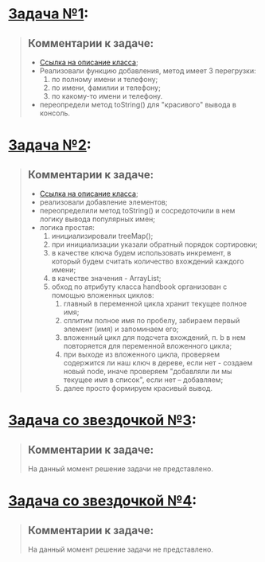 # [Задача №1](https://github.com/AllIWantIsNotAvailable/GeekBrains_IntroductionToJava/blob/main/seminars/Sem05_Data_Storage_and_Processing_Part_2/HomeWork/src/Task01.java):
> ## Комментарии к задаче:
> - [Ссылка на описание класса](https://github.com/AllIWantIsNotAvailable/GeekBrains_IntroductionToJava/blob/main/seminars/Sem05_Data_Storage_and_Processing_Part_2/HomeWork/src/Classes/PhoneBook.java);
> - Реализовали функцию добавления, метод имеет 3 перегрузки:
>   1) по полному имени и телефону;
>   2) по имени, фамилии и телефону;
>   3) по какому-то имени и телефону.
> - переопредели метод toString() для "красивого" вывода в консоль.
>


# [Задача №2](https://github.com/AllIWantIsNotAvailable/GeekBrains_IntroductionToJava/blob/main/seminars/Sem05_Data_Storage_and_Processing_Part_2/HomeWork/src/Task02.java):
> ## Комментарии к задаче:
> - [Ссылка на описание класса](https://github.com/AllIWantIsNotAvailable/GeekBrains_IntroductionToJava/blob/main/seminars/Sem05_Data_Storage_and_Processing_Part_2/HomeWork/src/Classes/CorporateHandbook.java);
> - реализовали добавление элементов;
> - переопределили метод toString() и сосредоточили в нем логику вывода популярных имен;
> - логика простая:
>   1) инициализировали treeMap();
>   2) при инициализации указали обратный порядок сортировки;
>   3) в качестве ключа будем использовать инкремент, в который будем считать количество вхождений каждого имени;
>   4) в качестве значения - ArrayList<String>;
>   5) обход по атрибуту класса handbook организован с помощью вложенных циклов:
>      1) главный в переменной цикла хранит текущее полное имя;
>      2) сплитим полное имя по пробелу, забираем первый элемент (имя) и запоминаем его;
>      3) вложенный цикл для подсчета вхождений, п. b в нем повторяется для переменной вложенного цикла;
>      4) при выходе из вложенного цикла, проверяем содержится ли наш ключ в дереве, если нет - создаем новый node, иначе проверяем "добавляли ли мы текущее имя в список", если нет – добавляем;
>      5) далее просто формируем красивый вывод.
>


# [Задача со звездочкой №3](https://github.com/AllIWantIsNotAvailable/GeekBrains_IntroductionToJava/blob/main/seminars/Sem05_Data_Storage_and_Processing_Part_2/HomeWork/src/TaskStar03.java):
> ## Комментарии к задаче:
> На данный момент решение задачи не представлено.
>


# [Задача со звездочкой №4](https://github.com/AllIWantIsNotAvailable/GeekBrains_IntroductionToJava/blob/main/seminars/Sem05_Data_Storage_and_Processing_Part_2/HomeWork/src/TaskStar04.java):
> ## Комментарии к задаче:
> На данный момент решение задачи не представлено.
> 
